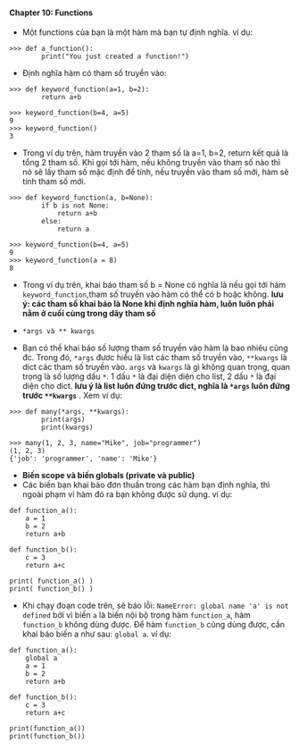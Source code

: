 #### Chapter 10: Functions
- Một functions của bạn là một hàm mà bạn tự định nghĩa. ví dụ:
```
>>> def a_function():
        print("You just created a function!")
```
- Định nghĩa hàm có tham số truyền vào:
```
>>> def keyword_function(a=1, b=2):
        return a+b

>>> keyword_function(b=4, a=5)
9
>>> keyword_function()
3
```
- Trong ví dụ trên, hàm truyền vào 2 tham số là a=1, b=2, return kết quả là tổng 2 tham số. Khi gọi tới hàm, nếu không truyền vào tham số nào thì nó sẽ lấy tham số mặc định để tính, nếu truyền vào tham số mới, hàm sẽ tính tham số mới.

```
>>> def keyword_function(a, b=None):
        if b is not None:
            return a+b
        else:
            return a

>>> keyword_function(b=4, a=5)
9
>>> keyword_function(a = 8)
8
```
- Trong ví dụ trên, khai báo tham số b = None có nghĩa là nếu gọi tới hàm `keyword_function`,tham số truyền vào hàm có thể có b hoặc không. **lưu ý: các tham số khai báo là None khi định nghĩa hàm, luôn luôn phải nằm ở cuối cùng trong dãy tham số**

- `*args và ** kwargs`
- Bạn có thể khai báo số lượng tham số truyền vào hàm là bao nhiêu cũng đc. Trong đó, `*args` đươc hiểu là list các tham số truyền vào, `**kwargs` là dict các tham số truyền vào. `args` và `kwargs` là gì không quan trọng, quan trọng là số lượng dấu `*`. 1 dấu `*` là đại diện diện cho list, 2 dấu `*` là đại diện cho dict. **lưu ý là list luôn đứng trước dict, nghĩa là `*args` luôn đứng trước `**kwargs`** . Xem ví dụ:

```
>>> def many(*args, **kwargs):
        print(args)
        print(kwargs)

>>> many(1, 2, 3, name="Mike", job="programmer")
(1, 2, 3)
{'job': 'programmer', 'name': 'Mike'}
```
- **Biến scope và biến globals (private và public)**
- Các biến bạn khai báo đơn thuần trong các hàm bạn định nghĩa, thì ngoài phạm vi hàm đó ra bạn không được sử dụng. ví dụ:
```
def function_a():
    a = 1
    b = 2
    return a+b

def function_b():
    c = 3
    return a+c

print( function_a() )
print( function_b() )
```
- Khi chạy đoạn code trên, sẽ báo lỗi: `NameError: global name 'a' is not defined` bởi vì biến `a` là biến nội bộ trong hàm `function_a`, hàm `function_b` không dùng được. Để hàm `function_b` cũng dùng được, cần khai báo biến a như sau: `global a`. ví dụ:
```
def function_a():
    global a
    a = 1
    b = 2
    return a+b

def function_b():
    c = 3
    return a+c

print(function_a())
print(function_b())
```

